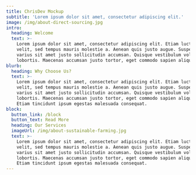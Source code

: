 ```yaml
---
title: ChrisDev Mockup
subtitle: 'Lorem ipsum dolor sit amet, consectetur adipiscing elit.'
image: /img/about-direct-sourcing.jpg
intro:
  heading: Welcome
  text: >-
    Lorem ipsum dolor sit amet, consectetur adipiscing elit. Etiam luctus quam
    velit, sed tempus mauris molestie a. Aenean quis justo augue. Suspendisse
    varius sit amet justo sollicitudin accumsan. Quisque vestibulum volutpat
    lobortis. Maecenas accumsan justo tortor, eget commodo sapien aliquet vel.
blurb:
  heading: Why Choose Us?
  text: >-
    Lorem ipsum dolor sit amet, consectetur adipiscing elit. Etiam luctus quam
    velit, sed tempus mauris molestie a. Aenean quis justo augue. Suspendisse
    varius sit amet justo sollicitudin accumsan. Quisque vestibulum volutpat
    lobortis. Maecenas accumsan justo tortor, eget commodo sapien aliquet vel.
    Etiam tincidunt ipsum egestas malesuada consequat.
block:
  button_link: /block
  button_text: Read More
  heading: Our Services
  imageUrl: /img/about-sustainable-farming.jpg
  text: >-
    Lorem ipsum dolor sit amet, consectetur adipiscing elit. Etiam luctus quam
    velit, sed tempus mauris molestie a. Aenean quis justo augue. Suspendisse
    varius sit amet justo sollicitudin accumsan. Quisque vestibulum volutpat
    lobortis. Maecenas accumsan justo tortor, eget commodo sapien aliquet vel.
    Etiam tincidunt ipsum egestas malesuada consequat.
---
```


